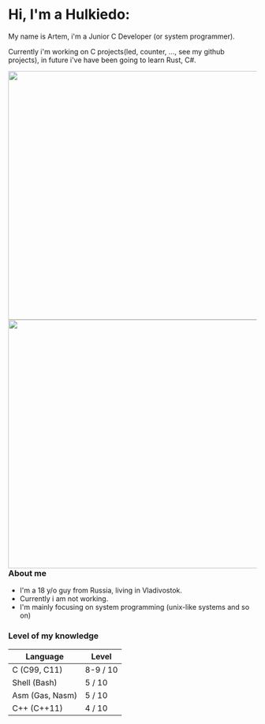 <!--
**hulkiedo17/hulkiedo17** is a ✨ _special_ ✨ repository because its `README.md` (this file) appears on your GitHub profile.

Here are some ideas to get you started:

- 🔭 I’m currently working on ...
- 🌱 I’m currently learning ...
- 👯 I’m looking to collaborate on ...
- 🤔 I’m looking for help with ...
- 💬 Ask me about ...
- 📫 How to reach me: ...
- 😄 Pronouns: ...
- ⚡ Fun fact: ...
-->

# Hi, I'm a Hulkiedo:
My name is Artem, i'm a Junior C Developer (or system programmer).

Currently i'm working on C projects(led, counter, ..., see my github projects), in future i've have been going to learn Rust, C#.

<p>
  <table="right">
  <tr>
      <td><img width="505px" align="right" src="https://github-readme-stats.vercel.app/api/top-langs/?username=hulkiedo17&hide=html&layout=compact&hide_border=false&border_radius=0&theme=dark&icon_color=5194f0&bg_color=0d1117" />
      <img width="505px" align="right" src="https://github-readme-stats.vercel.app/api?username=hulkiedo17&hide_border=false&border_radius=0&count_private=false&layout=compact&hide_title=false&show_icons=true&theme=dark&icon_color=5194f0&bg_color=0d1117" />
      </td>
  </tr>
</table>
</p>

### About me
- I'm a 18 y/o guy from Russia, living in Vladivostok.
- Currently i am not working.
- I'm mainly focusing on system programming (unix-like systems and so on)

### Level of my knowledge

| Language | Level |
| ----- | ----- |
| C (C99, C11) | 8-9 / 10 |
| Shell (Bash) | 5 / 10 | 
| Asm (Gas, Nasm) | 5 / 10 |
| C++ (C++11) | 4 / 10 |

